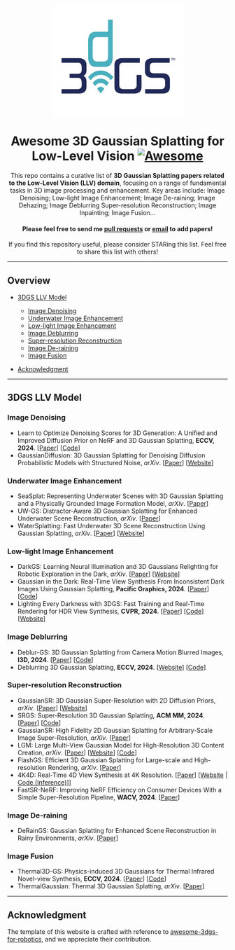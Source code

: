<div align="center"> 
<img src="Images/image1.jpg" width="300" height="250" alt="Celebration"/>    
   
# Awesome 3D Gaussian Splatting for Low-Level Vision  [![Awesome](https://cdn.rawgit.com/sindresorhus/awesome/d7305f38d29fed78fa85652e3a63e154dd8e8829/media/badge.svg)](https://github.com/sindresorhus/awesome)
   
 


This repo contains a curative list of **3D Gaussian Splatting papers related to the Low-Level Vision (LLV) domain**, focusing on a range of fundamental tasks in 3D image processing and enhancement. Key areas include:  Image Denoising; Low-light Image Enhancement; Image De-raining; Image Dehazing; Image Deblurring
Super-resolution Reconstruction; Image Inpainting; Image Fusion...

#### Please feel free to send me [pull requests](https://github.com/moriyaya/awesome-3dgs-for-low-level-vision) or [email](mailto:luguoxinxin@163.com) to add papers! <br>

If you find this repository useful, please consider STARing this list. Feel free to share this list with others!
<div align="left">   
  
---

## Overview

  - [3DGS LLV Model](#3dgs-general-model)
    - [Image Denoising](#Image-Denoising)
    - [Underwater Image Enhancement](#Underwater-Image-Enhancement)
    - [Low-light Image Enhancement](#Low-light-Image-Enhancement)
    - [Image Deblurring](#Image-Deblurring)
    - [Super-resolution Reconstruction](#Super-resolution-Reconstruction)
    - [Image De-raining](#Image-De-raining)
    - [Image Fusion](#Image-Fusion)


  - [Acknowledgment](#Acknowledgment)

---
 




## 3DGS LLV Model

### Image Denoising
* Learn to Optimize Denoising Scores for 3D Generation: A Unified and Improved Diffusion Prior on NeRF and 3D Gaussian Splatting, **ECCV, 2024**. [[Paper](https://arxiv.org/pdf/2312.04820)] [[Code](https://github.com/yangxiaofeng/LODS)]
* GaussianDiffusion: 3D Gaussian Splatting for Denoising Diffusion Probabilistic Models with Structured Noise, *arXiv*. [[Paper](https://arxiv.org/pdf/2311.11221.pdf)] [[Website](https://arxiv.org/abs/2311.11221)]

### Underwater Image Enhancement
* SeaSplat: Representing Underwater Scenes with 3D Gaussian Splatting and a Physically Grounded Image Formation Model, *arXiv*. [[Paper](https://arxiv.org/pdf/2409.17345)]
* UW-GS: Distractor-Aware 3D Gaussian Splatting for Enhanced Underwater Scene Reconstruction, *arXiv*. [[Paper](https://arxiv.org/pdf/2410.01517)]
* WaterSplatting: Fast Underwater 3D Scene Reconstruction Using Gaussian Splatting, *arXiv*. [[Paper](https://arxiv.org/abs/2408.08206.pdf)] [[Website](https://water-splatting.github.io/)]

### Low-light Image Enhancement
* DarkGS: Learning Neural Illumination and 3D Gaussians Relighting for Robotic Exploration in the Dark, *arXiv*. [[Paper](https://arxiv.org/abs/2403.10814.pdf)]  [[Website](https://github.com/tyz1030/darkgs)]
* Gaussian in the Dark: Real-Time View Synthesis From Inconsistent Dark Images Using Gaussian Splatting, **Pacific Graphics, 2024**. [[Paper](https://arxiv.org/pdf/2408.09130.pdf)] [[Code](https://github.com/yec22/Gaussian-DK)]
* Lighting Every Darkness with 3DGS: Fast Training and Real-Time Rendering for HDR View Synthesis, **CVPR, 2024**. [[Paper](https://arxiv.org/abs/2406.06216.pdf)] [[Code](https://github.com/Srameo/LE3D)] [[Website](https://srameo.github.io/projects/le3d/)]

### Image Deblurring
* Deblur-GS: 3D Gaussian Splatting from Camera Motion Blurred Images, **I3D, 2024**. [[Paper](https://chaphlagical.icu/Deblur-GS/static/paper/Deblur_GS_author_version.pdf)]  [[Code](https://github.com/Chaphlagical/Deblur-GS)]
* Deblurring 3D Gaussian Splatting, **ECCV, 2024**. [[Website](https://benhenryl.github.io/Deblurring-3D-Gaussian-Splatting/)]  [[Code](https://github.com/benhenryL/Deblurring-3D-Gaussian-Splatting)]

### Super-resolution Reconstruction
* GaussianSR: 3D Gaussian Super-Resolution with 2D Diffusion Priors, *arXiv*. [[Paper](https://arxiv.org/abs/2406.10111.pdf)] [[Website](https://chchnii.github.io/GaussianSR/)]
* SRGS: Super-Resolution 3D Gaussian Splatting, **ACM MM, 2024**. [[Paper](https://arxiv.org/abs/2404.10318.pdf)] [[Code](https://github.com/XiangFeng66/SRGS)]
* GaussianSR: High Fidelity 2D Gaussian Splatting for Arbitrary-Scale Image Super-Resolution, *arXiv*. [[Paper](https://arxiv.org/abs/2407.18046.pdf)] 
* LGM: Large Multi-View Gaussian Model for High-Resolution 3D Content Creation, *arXiv*. [[Paper](https://arxiv.org/pdf/2402.05054.pdf)] [[Website](https://me.kiui.moe/lgm/)] [[Code](https://github.com/3DTopia/LGM)]
* FlashGS: Efficient 3D Gaussian Splatting for Large-scale and High-resolution Rendering, *arXiv*. [[Paper](https://arxiv.org/pdf/2408.07967.pdf)]
*  4K4D: Real-Time 4D View Synthesis at 4K Resolution. [[Paper](https://drive.google.com/file/d/1Y-C6ASIB8ofvcZkyZ_Vp-a2TtbiPw1Yx/view?usp=sharing)] [[Website](https://zju3dv.github.io/4k4d/) | [Code (Inference)](https://github.com/zju3dv/4K4D)]]
* FastSR-NeRF: Improving NeRF Efficiency on Consumer Devices With a Simple Super-Resolution Pipeline, **WACV, 2024**. [[Paper](https://openaccess.thecvf.com/content/WACV2024/papers/Lin_FastSR-NeRF_Improving_NeRF_Efficiency_on_Consumer_Devices_With_a_Simple_WACV_2024_paper.pdf)]

### Image De-raining
* DeRainGS: Gaussian Splatting for Enhanced Scene Reconstruction in Rainy Environments, *arXiv*. [[Paper](https://arxiv.org/pdf/2408.11540)]

### Image Fusion
* Thermal3D-GS: Physics-induced 3D Gaussians for Thermal Infrared Novel-view Synthesis, **ECCV, 2024**. [[Paper](https://arxiv.org/abs/2409.08042)]  [[Code](https://github.com/mzzcdf/Thermal3DGS)]
* ThermalGaussian: Thermal 3D Gaussian Splatting, *arXiv*. [[Paper](https://arxiv.org/abs/2409.07200)]
---

 

## Acknowledgment


The template of this website is crafted with reference to [awesome-3dgs-for-robotics](https://github.com/dtc111111/awesome-3dgs-for-robotics), and we appreciate their contribution.

